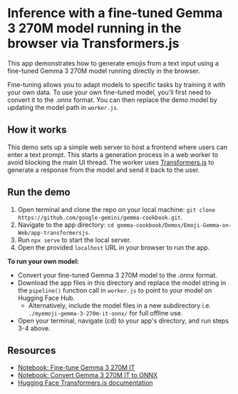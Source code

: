 # Inference with a fine-tuned Gemma 3 270M model running in the browser via Transformers.js

This app demonstrates how to generate emojis from a text input using a fine-tuned Gemma 3 270M model running directly in the browser. 

Fine-tuning allows you to adapt models to specific tasks by training it with your own data.  To use your own fine-tuned model, you'll first need to convert it to the .onnx format. You can then replace the demo model by updating the model path in `worker.js`.

## How it works
This demo sets up a simple web server to host a frontend where users can enter a text prompt. This starts a generation process in a web worker to avoid blocking the main UI thread. The worker uses [Transformers.js](https://huggingface.co/docs/transformers.js/index) to generate a response from the model and send it back to the user.


## Run the demo

1. Open terminal and clone the repo on your local machine: `git clone https://github.com/google-gemini/gemma-cookbook.git`.
2. Navigate to the app directory: `cd gemma-cookbook/Demos/Emoji-Gemma-on-Web/app-transformersjs`.
3. Run `npx serve` to start the local server.
4. Open the provided `localhost` URL in your browser to run the app.

**To run your own model:**

*  Convert your fine-tuned Gemma 3 270M model to the .onnx format.
*  Download the app files in this directory and replace the model string in the `pipeline()` function call in `worker.js` to point to your model on Hugging Face Hub.
    *  Alternatively, include the model files in a new subdirectory i.e. `./myemoji-gemma-3-270m-it-onnx/` for full offline use.
*  Open your terminal, navigate (cd) to your app's directory, and run steps 3-4 above.
 
## Resources
* [Notebook: Fine-tune Gemma 3 270M IT](https://github.com/misquan/Emoji-Gemma-on-Web/blob/main/resources/Fine_tune_Gemma_3_270M_for_emoji_generation%20(1).ipynb)
* [Notebook: Convert Gemma 3 270M IT to ONNX](https://github.com/misquan/Emoji-Gemma-on-Web/blob/main/resources/Convert_Gemma_3_270M_to_ONNX.ipynb)
* [Hugging Face Transformers.js documentation](https://huggingface.co/docs/transformers.js/index)
